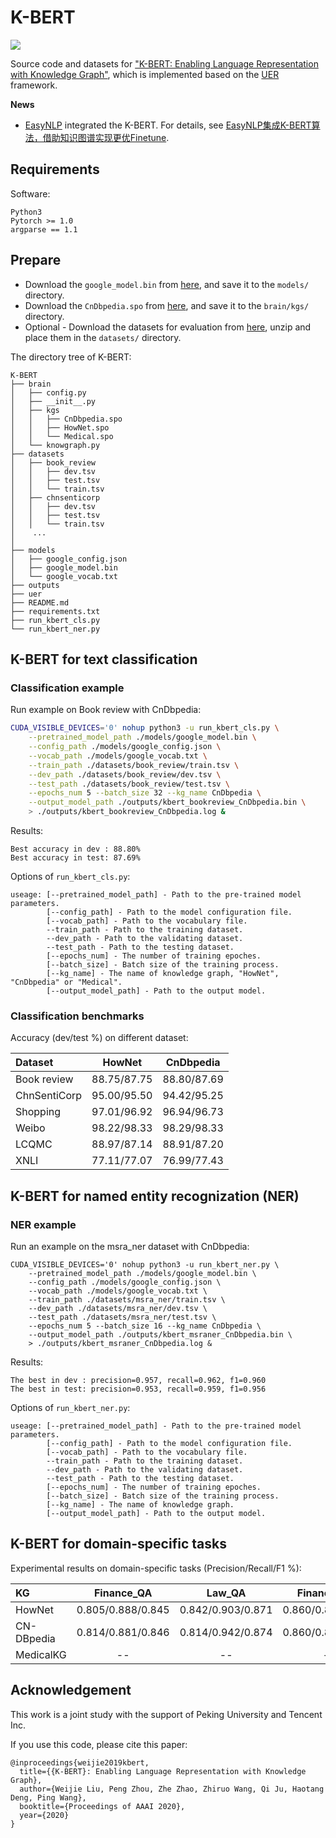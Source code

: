 # K-BERT
![](https://img.shields.io/badge/license-MIT-000000.svg)

Source code and datasets for ["K-BERT: Enabling Language Representation with Knowledge Graph"](https://aaai.org/Papers/AAAI/2020GB/AAAI-LiuW.5594.pdf), which is implemented based on the [UER](https://github.com/dbiir/UER-py) framework.

**News**

- [EasyNLP](https://github.com/alibaba/EasyNLP) integrated the K-BERT. For details, see [EasyNLP集成K-BERT算法，借助知识图谱实现更优Finetune](https://zhuanlan.zhihu.com/p/553816104).


## Requirements

Software:
```
Python3
Pytorch >= 1.0
argparse == 1.1
```


## Prepare

* Download the ``google_model.bin`` from [here](https://share.weiyun.com/5GuzfVX), and save it to the ``models/`` directory.
* Download the ``CnDbpedia.spo`` from [here](https://share.weiyun.com/5BvtHyO), and save it to the ``brain/kgs/`` directory.
* Optional - Download the datasets for evaluation from [here](https://share.weiyun.com/5Id9PVZ), unzip and place them in the ``datasets/`` directory.

The directory tree of K-BERT:
```
K-BERT
├── brain
│   ├── config.py
│   ├── __init__.py
│   ├── kgs
│   │   ├── CnDbpedia.spo
│   │   ├── HowNet.spo
│   │   └── Medical.spo
│   └── knowgraph.py
├── datasets
│   ├── book_review
│   │   ├── dev.tsv
│   │   ├── test.tsv
│   │   └── train.tsv
│   ├── chnsenticorp
│   │   ├── dev.tsv
│   │   ├── test.tsv
│   │   └── train.tsv
│    ...
│
├── models
│   ├── google_config.json
│   ├── google_model.bin
│   └── google_vocab.txt
├── outputs
├── uer
├── README.md
├── requirements.txt
├── run_kbert_cls.py
└── run_kbert_ner.py
```


## K-BERT for text classification

### Classification example

Run example on Book review with CnDbpedia:
```sh
CUDA_VISIBLE_DEVICES='0' nohup python3 -u run_kbert_cls.py \
    --pretrained_model_path ./models/google_model.bin \
    --config_path ./models/google_config.json \
    --vocab_path ./models/google_vocab.txt \
    --train_path ./datasets/book_review/train.tsv \
    --dev_path ./datasets/book_review/dev.tsv \
    --test_path ./datasets/book_review/test.tsv \
    --epochs_num 5 --batch_size 32 --kg_name CnDbpedia \
    --output_model_path ./outputs/kbert_bookreview_CnDbpedia.bin \
    > ./outputs/kbert_bookreview_CnDbpedia.log &
```

Results:
```
Best accuracy in dev : 88.80%
Best accuracy in test: 87.69%
```

Options of ``run_kbert_cls.py``:
```
useage: [--pretrained_model_path] - Path to the pre-trained model parameters.
        [--config_path] - Path to the model configuration file.
        [--vocab_path] - Path to the vocabulary file.
        --train_path - Path to the training dataset.
        --dev_path - Path to the validating dataset.
        --test_path - Path to the testing dataset.
        [--epochs_num] - The number of training epoches.
        [--batch_size] - Batch size of the training process.
        [--kg_name] - The name of knowledge graph, "HowNet", "CnDbpedia" or "Medical".
        [--output_model_path] - Path to the output model.
```

### Classification benchmarks

Accuracy (dev/test %) on different dataset:

| Dataset       | HowNet       | CnDbpedia     |
| :-----        | :----:       | :----:        |
| Book review   | 88.75/87.75  | 88.80/87.69   |
| ChnSentiCorp  | 95.00/95.50  | 94.42/95.25   |
| Shopping      | 97.01/96.92  | 96.94/96.73   |
| Weibo         | 98.22/98.33  | 98.29/98.33   |
| LCQMC         | 88.97/87.14  | 88.91/87.20   |
| XNLI          | 77.11/77.07  | 76.99/77.43   |


## K-BERT for named entity recognization (NER)

### NER example

Run an example on the msra_ner dataset with CnDbpedia:

```
CUDA_VISIBLE_DEVICES='0' nohup python3 -u run_kbert_ner.py \
    --pretrained_model_path ./models/google_model.bin \
    --config_path ./models/google_config.json \
    --vocab_path ./models/google_vocab.txt \
    --train_path ./datasets/msra_ner/train.tsv \
    --dev_path ./datasets/msra_ner/dev.tsv \
    --test_path ./datasets/msra_ner/test.tsv \
    --epochs_num 5 --batch_size 16 --kg_name CnDbpedia \
    --output_model_path ./outputs/kbert_msraner_CnDbpedia.bin \
    > ./outputs/kbert_msraner_CnDbpedia.log &
```

Results:
```
The best in dev : precision=0.957, recall=0.962, f1=0.960
The best in test: precision=0.953, recall=0.959, f1=0.956
```

Options of ``run_kbert_ner.py``:
```
useage: [--pretrained_model_path] - Path to the pre-trained model parameters.
        [--config_path] - Path to the model configuration file.
        [--vocab_path] - Path to the vocabulary file.
        --train_path - Path to the training dataset.
        --dev_path - Path to the validating dataset.
        --test_path - Path to the testing dataset.
        [--epochs_num] - The number of training epoches.
        [--batch_size] - Batch size of the training process.
        [--kg_name] - The name of knowledge graph.
        [--output_model_path] - Path to the output model.
```


## K-BERT for domain-specific tasks

Experimental results on domain-specific tasks (Precision/Recall/F1 %):

| KG            | Finance_QA         | Law_QA              | Finance_NER        | Medicine_NER        |
| :-----        | :----:             | :----:              | :----:             | :----:              |
| HowNet        |  0.805/0.888/0.845 | 0.842/0.903/0.871   | 0.860/0.888/0.874  | 0.935/0.939/0.937   |
| CN-DBpedia    |  0.814/0.881/0.846 | 0.814/0.942/0.874   | 0.860/0.887/0.873  | 0.935/0.937/0.936   |
| MedicalKG     | --                 | --                  | --                 | 0.944/0.943/0.944   |


## Acknowledgement

This work is a joint study with the support of Peking University and Tencent Inc.

If you use this code, please cite this paper:
```
@inproceedings{weijie2019kbert,
  title={{K-BERT}: Enabling Language Representation with Knowledge Graph},
  author={Weijie Liu, Peng Zhou, Zhe Zhao, Zhiruo Wang, Qi Ju, Haotang Deng, Ping Wang},
  booktitle={Proceedings of AAAI 2020},
  year={2020}
}
```


